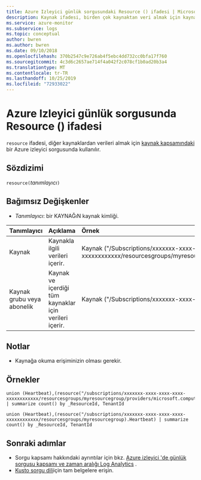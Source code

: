 ```yaml
---
title: Azure Izleyici günlük sorgusundaki Resource () ifadesi | Microsoft Docs
description: Kaynak ifadesi, birden çok kaynaktan veri almak için kaynak merkezli bir Azure Izleyici günlük sorgusunda kullanılır.
ms.service: azure-monitor
ms.subservice: logs
ms.topic: conceptual
author: bwren
ms.author: bwren
ms.date: 09/10/2018
ms.openlocfilehash: 370b2547c9e726ab4f5ebc4dd732cc0bfa17f760
ms.sourcegitcommit: 4c3d6c2657ae714f4a042f2c078cf1b0ad20b3a4
ms.translationtype: MT
ms.contentlocale: tr-TR
ms.lasthandoff: 10/25/2019
ms.locfileid: "72933022"
---
```

# <a name="resource-expression-in-azure-monitor-log-query"></a>Azure Izleyici günlük sorgusunda Resource () ifadesi

`resource` ifadesi, diğer kaynaklardan verileri almak için [kaynak kapsamındaki](scope.md#query-scope) bir Azure izleyici sorgusunda kullanılır. 


## <a name="syntax"></a>Sözdizimi

`resource(`*tanımlayıcı*`)`

## <a name="arguments"></a>Bağımsız Değişkenler

- *Tanımlayıcı*: bir KAYNAĞıN kaynak kimliği.

| Tanımlayıcı | Açıklama | Örnek
|:---|:---|:---|
| Kaynak | Kaynakla ilgili verileri içerir. | Kaynak ("/Subscriptions/xxxxxxx-xxxx-xxxx-xxxx-xxxxxxxxxxxx/resourcesgroups/myresourcegroup/Providers/Microsoft.COMPUTE/virtualmachines/myvm") |
| Kaynak grubu veya abonelik | Kaynak ve içerdiği tüm kaynaklar için verileri içerir.  | Kaynak ("/Subscriptions/xxxxxxx-xxxx-xxxx-xxxx-xxxxxxxxxxxx/resourcesgroups/myresourcegroup) |


## <a name="notes"></a>Notlar

* Kaynağa okuma erişiminizin olması gerekir.


## <a name="examples"></a>Örnekler

```Kusto
union (Heartbeat),(resource("/subscriptions/xxxxxxx-xxxx-xxxx-xxxx-xxxxxxxxxxxx/resourcesgroups/myresourcegroup/providers/microsoft.compute/virtualmachines/myvm").Heartbeat) | summarize count() by _ResourceId, TenantId
```
```Kusto
union (Heartbeat),(resource("/subscriptions/xxxxxxx-xxxx-xxxx-xxxx-xxxxxxxxxxxx/resourcesgroups/myresourcegroup).Heartbeat) | summarize count() by _ResourceId, TenantId
```


## <a name="next-steps"></a>Sonraki adımlar

- Sorgu kapsamı hakkındaki ayrıntılar için bkz. [Azure izleyici 'de günlük sorgusu kapsamı ve zaman aralığı Log Analytics](scope.md) .
- [Kusto sorgu dili](/azure/kusto/query/)için tam belgelere erişin.
